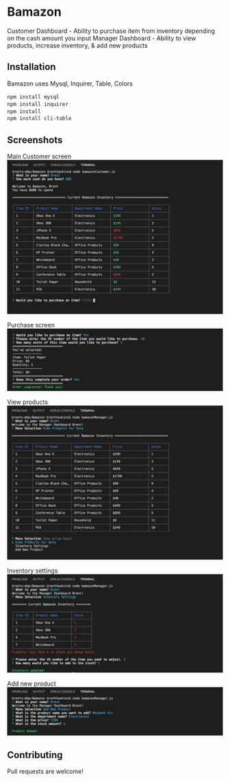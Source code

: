 # Bamazon

Customer Dashboard - Ability to purchase item from inventory depending on the cash amount you input
Manager Dashboard - Ability to view products, increase inventory, & add new products

## Installation

Bamazon uses Mysql, Inquirer, Table, Colors

```bash
npm install mysql
npm install inquirer
npm install 
npm install cli-table
```

## Screenshots

Main Customer screen
![Main Customer Screen](images/BCustomer1.png "Main Customer screen")

Purchase screen
![Purchase screen](images/BCustomer2.png "Purchase screen")

View products
![View products](images/BManager1.png "View products")

Inventory settings
![Inventory settings](images/BManager2.png "Inventory settings")

Add new product
![Add new product](images/BManager3.png "Add new product")

## Contributing

Pull requests are welcome!
